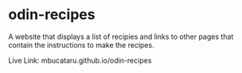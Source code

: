 # odin-recipes

A website that displays a list of recipies and links to other pages that contain the instructions to make the recipes.

Live Link: mbucataru.github.io/odin-recipes